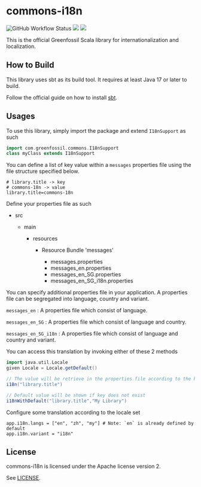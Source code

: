 # commons-i18n 

![GitHub Workflow Status](https://img.shields.io/github/workflow/status/Greenfossil/commons-i18n/Run%20tests)
![](https://img.shields.io/github/license/Greenfossil/commons-i18n)
![](https://img.shields.io/github/v/tag/Greenfossil/commons-i18n)

This is the official Greenfossil Scala library for internationalization and localization.

## How to Build

This library uses sbt as its build tool. It requires at least Java 17 or later to build.

Follow the official guide on how to install [sbt](https://www.scala-sbt.org/download.html).

## Usages

To use this library, simply import the package and extend `I18nSupport` as such

```scala
import com.greenfossil.commons.I18nSupport
class myClass extends I18nSupport
```

You can define a list of key value within a `messages` properties file using the file structure specified below.

```properties
# library.title -> key
# commons-18n -> value
library.title=commons-18n
```

Define your properties file as such

<ul>
    <li>src</li>
    <ul>
        <li>main</li>
        <ul>
            <li>resources</li>
            <ul>
                <li>Resource Bundle 'messages'</li>
                <ul>
                    <li>messages.properties</li>
                    <li>messages_en.properties</li>   
                    <li>messages_en_SG.properties</li>
                    <li>messages_en_SG_i18n.properties</li>
                </ul>
            </ul>
        </ul>
    </ul>
</ul>

You can specify additional properties file in your application. A properties file can be segregated into language, country and variant.

`messages_en` : A properties file which consist of language.

`messages_en_SG` : A properties file which consist of language and country.

`messages_en_SG_i18n` : A properties file which consist of language and country and variant.

You can access this translation by invoking either of these 2 methods

```scala
import java.util.Locale
given Locale = Locale.getDefault()

// The value will be retrieve in the properties file according to the key defined
i18n("library.title")

// Default value will be shown if key does not exist
i18nWithDefault("library.title","My Library")
```

Configure some translation according to the locale set

```
app.i18n.langs = ["en", "zh", "my"] # Note: `en` is already defined by default
app.i18n.variant = "i18n"
```

## License

commons-i18n is licensed under the Apache license version 2.

See [LICENSE](LICENSE.txt).
